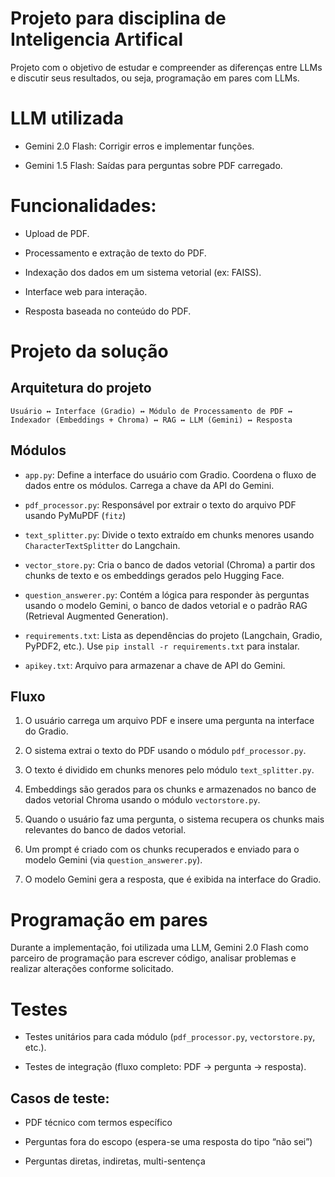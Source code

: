 # Projeto para disciplina de Inteligencia Artifical

Projeto com o objetivo de estudar e compreender as diferenças entre LLMs e discutir seus resultados, ou seja, programação em pares com LLMs.

# LLM utilizada
 - Gemini 2.0 Flash: Corrigir erros e implementar funções.

 - Gemini 1.5 Flash: Saídas para perguntas sobre PDF carregado.

# Funcionalidades:
 - Upload de PDF.

 - Processamento e extração de texto do PDF.

 - Indexação dos dados em um sistema vetorial (ex: FAISS).

 - Interface web para interação.

 - Resposta baseada no conteúdo do PDF.

# Projeto da solução

## Arquitetura do projeto

```
Usuário ↔ Interface (Gradio) ↔ Módulo de Processamento de PDF ↔ Indexador (Embeddings + Chroma) ↔ RAG ↔ LLM (Gemini) ↔ Resposta
```

## Módulos 
- `app.py`: Define a interface do usuário com Gradio. Coordena o fluxo de dados entre os módulos. Carrega a chave da API do Gemini.

- `pdf_processor.py`: Responsável por extrair o texto do arquivo PDF usando PyMuPDF (`fitz`)

 - `text_splitter.py`: Divide o texto extraído em chunks menores usando `CharacterTextSplitter` do Langchain.

 - `vector_store.py`: Cria o banco de dados vetorial (Chroma) a partir dos chunks de texto e os embeddings gerados pelo Hugging Face.

 - `question_answerer.py`: Contém a lógica para responder às perguntas usando o modelo Gemini, o banco de dados vetorial e o padrão RAG (Retrieval Augmented Generation).

 - `requirements.txt`: Lista as dependências do projeto (Langchain, Gradio, PyPDF2, etc.). Use `pip install -r requirements.txt` para instalar.

 - `apikey.txt`: Arquivo para armazenar a chave de API do Gemini.

## Fluxo
 1. O usuário carrega um arquivo PDF e insere uma pergunta na interface do Gradio.

 2. O sistema extrai o texto do PDF usando o módulo `pdf_processor.py`.

 3. O texto é dividido em chunks menores pelo módulo `text_splitter.py`.

 4. Embeddings são gerados para os chunks e armazenados no banco de dados vetorial Chroma usando o módulo `vectorstore.py`.

 5. Quando o usuário faz uma pergunta, o sistema recupera os chunks mais relevantes do banco de dados vetorial.

 6. Um prompt é criado com os chunks recuperados e enviado para o modelo Gemini (via `question_answerer.py`).

 7. O modelo Gemini gera a resposta, que é exibida na interface do Gradio.

# Programação em pares

Durante a implementação, foi utilizada uma LLM, Gemini 2.0 Flash como parceiro de programação para escrever código, analisar problemas e realizar alterações conforme solicitado.

# Testes
 - Testes unitários para cada módulo (`pdf_processor.py`, `vectorstore.py`, etc.).

 - Testes de integração (fluxo completo: PDF → pergunta → resposta).

## Casos de teste:

 - PDF técnico com termos específico

 - Perguntas fora do escopo (espera-se uma resposta do tipo “não sei”)

 - Perguntas diretas, indiretas, multi-sentença

